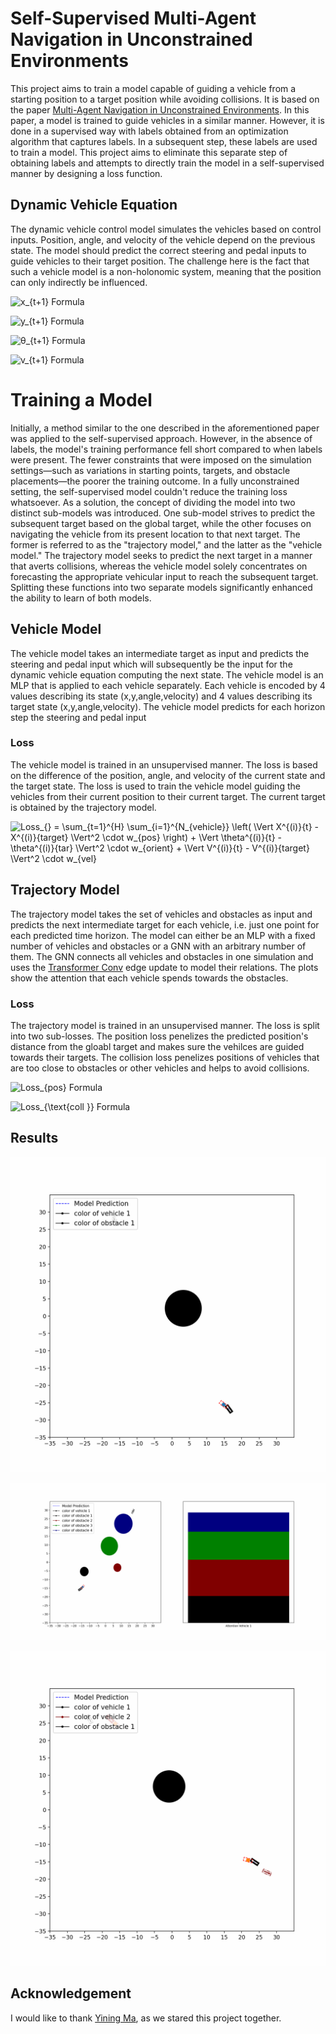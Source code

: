 # Self-Supervised Multi-Agent Navigation in Unconstrained Environments

This project aims to train a model capable of guiding a vehicle from a starting position to a target position while avoiding collisions. It is based on the paper [Multi-Agent Navigation in Unconstrained Environments](https://arxiv.org/abs/2307.16727). In this paper, a model is trained to guide vehicles in a similar manner. However, it is done in a supervised way with labels obtained from an optimization algorithm that captures labels. In a subsequent step, these labels are used to train a model. This project aims to eliminate this separate step of obtaining labels and attempts to directly train the model in a self-supervised manner by designing a loss function.

## Dynamic Vehicle Equation

The dynamic vehicle control model simulates the vehicles based on control inputs. Position, angle, and velocity of the vehicle depend on the previous state. The model should predict the correct steering and pedal inputs to guide vehicles to their target position. The challenge here is the fact that such a vehicle model is a non-holonomic system, meaning that the position can only indirectly be influenced.

![x_{t+1} Formula](https://latex.codecogs.com/svg.latex?x_{t+1}%20=%20x_t%20+%20v_t%20\cdot%20\cos(\theta_t)%20\cdot%20\Delta%20t)

![y_{t+1} Formula](https://latex.codecogs.com/svg.latex?y_{t+1}%20=%20y_t%20+%20v_t%20\cdot%20\sin(\theta_t)%20\cdot%20\Delta%20t)

![θ_{t+1} Formula](https://latex.codecogs.com/svg.latex?\theta_{t+1}%20=%20\theta_t%20+%20v_t%20\cdot%20\tan(\phi_t)%20\cdot%20\gamma%20\cdot%20\Delta%20t)

![v_{t+1} Formula](https://latex.codecogs.com/svg.latex?v_{t+1}%20=%20\beta%20\cdot%20v_t%20+%20p%20\cdot%20\Delta%20t)

# Training a Model

Initially, a method similar to the one described in the aforementioned paper was applied to the self-supervised approach. However, in the absence of labels, the model's training performance fell short compared to when labels were present. The fewer constraints that were imposed on the simulation settings—such as variations in starting points, targets, and obstacle placements—the poorer the training outcome. In a fully unconstrained setting, the self-supervised model couldn't reduce the training loss whatsoever. As a solution, the concept of dividing the model into two distinct sub-models was introduced. One sub-model strives to predict the subsequent target based on the global target, while the other focuses on navigating the vehicle from its present location to that next target. The former is referred to as the "trajectory model," and the latter as the "vehicle model." The trajectory model seeks to predict the next target in a manner that averts collisions, whereas the vehicle model solely concentrates on forecasting the appropriate vehicular input to reach the subsequent target. Splitting these functions into two separate models significantly enhanced the ability to learn of both models.

## Vehicle Model

The vehicle model takes an intermediate target as input and predicts the steering and pedal input which will subsequently be the input for the dynamic vehicle equation computing the next state. The vehicle model is an MLP that is applied to each vehicle separately. Each vehicle is encoded by 4 values describing its state (x,y,angle,velocity) and 4 values describing its target state (x,y,angle,velocity). The vehicle model predicts for each horizon step the steering and pedal input

### Loss

The vehicle model is trained in an unsupervised manner. The loss is based on the difference of the position, angle, and velocity of the current state and the target state. The loss is used to train the vehicle model guiding the vehicles from their current position to their current target. The current target is obtained by the trajectory model.

![Loss_{} = \sum_{t=1}^{H} \sum_{i=1}^{N_{vehicle}} \left( \Vert X^{(i)}_{t} - X^{(i)}_{target} \Vert^2 \cdot w_{pos} \right) + \Vert \theta^{(i)}_{t} - \theta^{(i)}_{tar} \Vert^2 \cdot w_{orient} + \Vert V^{(i)}_{t} - V^{(i)}_{target} \Vert^2 \cdot w_{vel}](https://latex.codecogs.com/svg.latex?Loss_{}%20%3D%20%5Csum_%7Bt%3D1%7D%5E%7BH%7D%20%5Csum_%7Bi%3D1%7D%5E%7BN_%7Bvehicle%7D%7D%20%5Cleft%28%20%5CVert%20X%5E%7B%28i%29%7D_%7Bt%7D%20-%20X%5E%7B%28i%29%7D_%7Btarget%7D%20%5CVert%5E2%20%5Ccdot%20w_%7Bpos%7D%20%5Cright%29%20%2B%20%5CVert%20%5Ctheta%5E%7B%28i%29%7D_%7Bt%7D%20-%20%5Ctheta%5E%7B%28i%29%7D_%7Btar%7D%20%5CVert%5E2%20%5Ccdot%20w_%7Borient%7D%20%2B%20%5CVert%20V%5E%7B%28i%29%7D_%7Bt%7D%20-%20V%5E%7B%28i%29%7D_%7Btarget%7D%20%5CVert%5E2%20%5Ccdot%20w_%7Bvel%7D)

## Trajectory Model

The trajectory model takes the set of vehicles and obstacles as input and predicts the next intermediate target for each vehicle, i.e. just one point for each predicted time horizon. The model can either be an MLP with a fixed number of vehicles and obstacles or a GNN with an arbitrary number of them. The GNN connects all vehicles and obstacles in one simulation and uses the [Transformer Conv](https://arxiv.org/abs/2009.03509) edge update to model their relations. The plots show the attention that each vehicle spends towards the obstacles.

### Loss

The trajectory model is trained in an unsupervised manner. The loss is split into two sub-losses. The position loss penelizes the predicted position's distance from the gloabl target and makes sure the vehilces are guided towards their targets. The collision loss penelizes positions of vehicles that are too close to obstacles or other vehicles and helps to avoid collisions.

![Loss_{pos} Formula](https://latex.codecogs.com/svg.latex?\text{Loss}_{\text{pos}}%20=%20\sum_{t=1}^{H}%20\sum_{i=1}^{N_{\text{vehicle}}}%20\left(%20\Vert%20X^{(i)}_{t}%20-%20X^{(i)}_{\text{target}}%20\Vert^2%20\cdot%20w_{\text{pos}}%20\right))


![Loss_{\text{coll }} Formula](https://latex.codecogs.com/svg.latex?Loss_{\text{coll}}%20%3D%20\sum_{t%3D1}^{H}%20\sum_{i%3D1}^{N_{\text{vehicle}}}%20\sum_{j%3D1}^{N_{\text{obstacle}}}%20\left[%20\frac{1}{\|X^{(i)}_t%20-%20X^{(j)}\|_2%20-%20r^{(j)}%20-%20\frac{1}{r_{\text{mar%20obs}}}}%20\right]%20\cdot%20\Pi_{i,j}^{\text{obs}}%20\cdot%20w_{\text{col%20obs}})


## Results

![One vehicle being guided to its target position while avoiding an obstacle](./output/example_plots/0.gif)

![One vehicle being guided to its target position while avoiding four obstacle](./output/example_plots/1.gif)

![Two vehicles being guided to their target positions while avoiding one obstacle](./output/example_plots/20.gif)

## Acknowledgement
I would like to thank [Yining Ma](https://github.com/yininghase), as we stared this project together.
